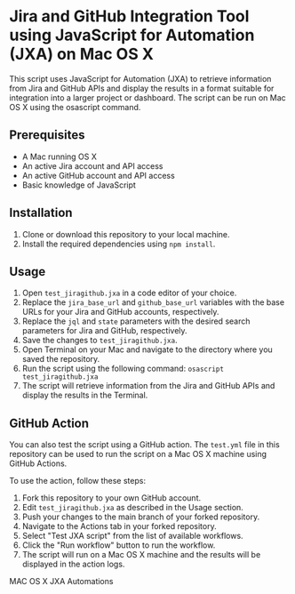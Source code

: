 # Jira and GitHub Integration Tool using JavaScript for Automation (JXA) on Mac OS X

This script uses JavaScript for Automation (JXA) to retrieve information from Jira and GitHub APIs and display the results in a format suitable for integration into a larger project or dashboard. The script can be run on Mac OS X using the osascript command.

## Prerequisites

- A Mac running OS X
- An active Jira account and API access
- An active GitHub account and API access
- Basic knowledge of JavaScript

## Installation

1. Clone or download this repository to your local machine.
2. Install the required dependencies using `npm install`.

## Usage

1. Open `test_jiragithub.jxa` in a code editor of your choice.
2. Replace the `jira_base_url` and `github_base_url` variables with the base URLs for your Jira and GitHub accounts, respectively.
3. Replace the `jql` and `state` parameters with the desired search parameters for Jira and GitHub, respectively.
4. Save the changes to `test_jiragithub.jxa`.
5. Open Terminal on your Mac and navigate to the directory where you saved the repository.
6. Run the script using the following command: `osascript test_jiragithub.jxa`
7. The script will retrieve information from the Jira and GitHub APIs and display the results in the Terminal.

## GitHub Action

You can also test the script using a GitHub action. The `test.yml` file in this repository can be used to run the script on a Mac OS X machine using GitHub Actions.

To use the action, follow these steps:

1. Fork this repository to your own GitHub account.
2. Edit `test_jiragithub.jxa` as described in the Usage section.
3. Push your changes to the main branch of your forked repository.
4. Navigate to the Actions tab in your forked repository.
5. Select "Test JXA script" from the list of available workflows.
6. Click the "Run workflow" button to run the workflow.
7. The script will run on a Mac OS X machine and the results will be displayed in the action logs.

MAC OS X JXA Automations
